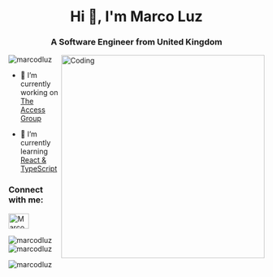 <h1 align="center">Hi 👋, I'm Marco Luz</h1>
<h3 align="center">A Software Engineer from United Kingdom</h3>
<img align="right" alt="Coding" width="400" src="https://miro.medium.com/max/680/0*7Q3yvSIv_t0ioJ-Z.gif"/>

<p align="left"> <img src="https://komarev.com/ghpvc/?username=marcodluz&label=Profile%20views&color=0e75b6&style=flat" alt="marcodluz" /> </p>

- 🏢 I’m currently working on [The Access Group](https://www.theaccessgroup.com/en-gb/)

- 🌱 I’m currently learning [React & TypeScript](https://pluralsight.com/profile/marcoluz)

<!-- - 👯 I’m looking to collaborate on [Visual Studio Code](https://github.com/microsoft/vscode) -->

<h3 align="left">Connect with me:</h3>
<p align="left">

<a href="https://linkedin.com/in/marcodluz" target="blank"><img align="center" src="https://raw.githubusercontent.com/rahuldkjain/github-profile-readme-generator/master/src/images/icons/Social/linked-in-alt.svg" alt="Marco Luz - LinkedIn" height="30" width="40" /></a>
</p>

<p><img align="left" src="https://github-readme-stats.vercel.app/api/top-langs?username=marcodluz&show_icons=true&locale=en&layout=compact" alt="marcodluz" /></p>

<p>&nbsp;<img align="center" src="https://github-readme-stats.vercel.app/api?username=marcodluz&show_icons=true&locale=en" alt="marcodluz" /></p>

<p><img align="center" src="https://github-readme-streak-stats.herokuapp.com/?user=marcodluz&" alt="marcodluz" /></p>
